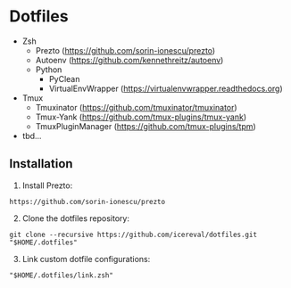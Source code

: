 Dotfiles
========

* Zsh
  * Prezto (https://github.com/sorin-ionescu/prezto)
  * Autoenv (https://github.com/kennethreitz/autoenv)
  * Python
    * PyClean
    * VirtualEnvWrapper (https://virtualenvwrapper.readthedocs.org)
* Tmux
  * Tmuxinator (https://github.com/tmuxinator/tmuxinator)
  * Tmux-Yank (https://github.com/tmux-plugins/tmux-yank)
  * TmuxPluginManager (https://github.com/tmux-plugins/tpm)
* tbd...

Installation
------------

  1. Install Prezto:

	https://github.com/sorin-ionescu/prezto

  2. Clone the dotfiles repository:

	git clone --recursive https://github.com/icereval/dotfiles.git "$HOME/.dotfiles"

  3. Link custom dotfile configurations:

	"$HOME/.dotfiles/link.zsh"
